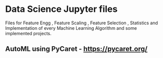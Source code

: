 # Data Science Jupyter files

Files for Feature Engg , Feature Scaling , Feature Selection , Statistics and Implementation of every Machine Learning Algorithm and some implemented projects.

## AutoML using PyCaret - https://pycaret.org/
